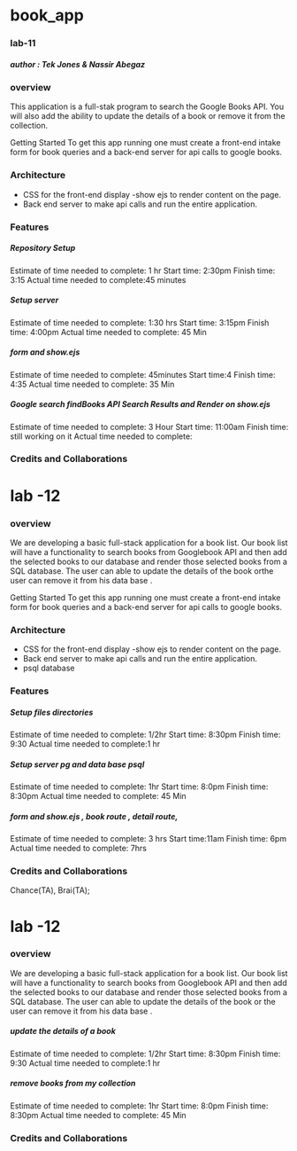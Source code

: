 # book_app

### lab-11

##### author : Tek Jones & Nassir Abegaz

### overview 
This application is a full-stak program to search the Google Books API. You will also add the ability to update the details of a book or remove it from the collection.

Getting Started
To get this app running one must create a front-end intake form for book queries and a back-end server for api calls to google books.

### Architecture
- CSS for the front-end display 
 -show ejs to render content on the page. 
- Back end server to make api calls and run the entire application.


### Features
##### Repository Setup
Estimate of time needed to complete: 1 hr
Start time: 2:30pm
Finish time: 3:15
Actual time needed to complete:45 minutes

##### Setup server
Estimate of time needed to complete: 1:30 hrs
Start time: 3:15pm
Finish time: 4:00pm
Actual time needed to complete: 45 Min

##### form  and show.ejs
Estimate of time needed to complete: 45minutes
Start time:4
Finish time: 4:35
Actual time needed to complete: 35 Min


##### Google search  findBooks API Search Results and  Render on show.ejs
Estimate of time needed to complete: 3 Hour
Start time: 11:00am
Finish time:   still working on it 
Actual time needed to complete: 

 ### Credits and Collaborations

# lab -12 
 ### overview 

We are developing a basic full-stack application for a book list. Our book list will have a functionality to search books from Googlebook API and then add the selected books to our database and  render those selected  books from a SQL database. The user can able to update the details of the book orthe user can remove it from his data base .

Getting Started
To get this app running one must create a front-end intake form for book queries and a back-end server for api calls to google books.

### Architecture
- CSS for the front-end display 
 -show ejs to render content on the page. 
- Back end server to make api calls and run the entire application.
- psql database 


### Features
#####  Setup files directories 
Estimate of time needed to complete: 1/2hr
Start time: 8:30pm
Finish time: 9:30
Actual time needed to complete:1 hr

##### Setup server pg and data base psql 
Estimate of time needed to complete: 1hr 
Start time: 8:0pm
Finish time: 8:30pm
Actual time needed to complete: 45 Min

##### form  and show.ejs , book route , detail route,
Estimate of time needed to complete: 3 hrs
Start time:11am
Finish time: 6pm
Actual time needed to complete: 7hrs


 ### Credits and Collaborations

 Chance(TA), Brai(TA);

 # lab -12 
 ### overview 

We are developing a basic full-stack application for a book list. Our book list will have a functionality to search books from Googlebook API and then add the selected books to our database and  render those selected  books from a SQL database. The user can able to update the details of the book or the user can remove it from his data base .
 

#####  update the details of a book
Estimate of time needed to complete: 1/2hr
Start time: 8:30pm
Finish time: 9:30
Actual time needed to complete:1 hr

##### remove books from my collection
Estimate of time needed to complete: 1hr 
Start time: 8:0pm
Finish time: 8:30pm
Actual time needed to complete: 45 Min

### Credits and Collaborations

